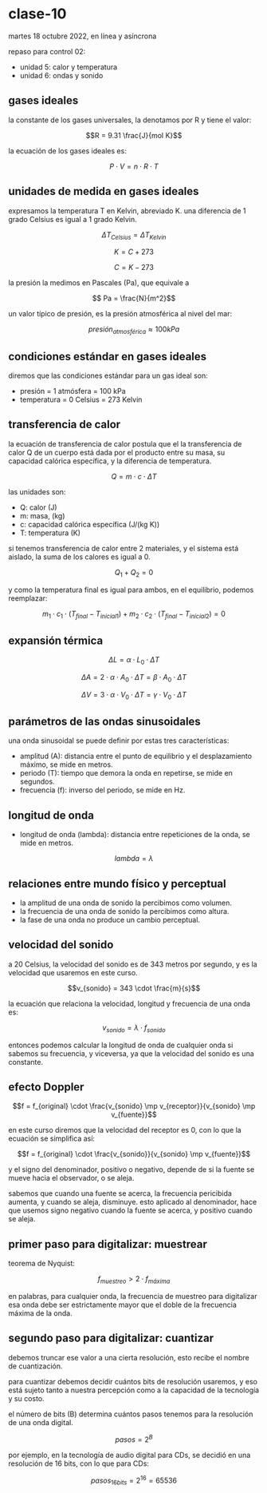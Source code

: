 # clase-10

martes 18 octubre 2022, en línea y asíncrona

repaso para control 02:

- unidad 5: calor y temperatura
- unidad 6: ondas y sonido

## gases ideales

la constante de los gases universales, la denotamos por R y tiene el valor:

$$R = 9.31 \frac{J}{mol K}$$

la ecuación de los gases ideales es:

$$P \cdot V =  n \cdot R \cdot T$$

## unidades de medida en gases ideales

expresamos la temperatura T en Kelvin, abreviado K. una diferencia de 1 grado Celsius es igual a 1 grado Kelvin.

$$\Delta T_{Celsius} = \Delta T_{Kelvin}$$

$$K = C + 273$$

$$C = K - 273$$

la presión la medimos en Pascales (Pa), que equivale a

$$ Pa = \frac{N}{m^2}$$

un valor típico de presión, es la presión atmosférica al nivel del mar:

$$presión_{atmosférica} \approx 100 kPa$$

## condiciones estándar en gases ideales

diremos que las condiciones estándar para un gas ideal son:

- presión = 1 atmósfera = 100 kPa
- temperatura = 0 Celsius = 273 Kelvin

## transferencia de calor

la ecuación de transferencia de calor postula que el la transferencia de calor Q de un cuerpo está dada por el producto entre su masa, su capacidad calórica específica, y la diferencia de temperatura.

$$Q = m \cdot c \cdot \Delta T$$

las unidades son:

- Q: calor (J)
- m: masa, (kg)
- c: capacidad calórica específica (J/(kg K))
- T: temperatura (K)

si tenemos transferencia de calor entre 2 materiales, y el sistema está aislado, la suma de los calores es igual a 0.

$$Q_{1} + Q_{2} = 0$$

y como la temperatura final es igual para ambos, en el equilibrio, podemos reemplazar:

$$m_{1} \cdot c_{1} \cdot (T_{final} - T_{inicial 1}) + m_{2} \cdot c_{2} \cdot (T_{final} - T_{inicial 2}) = 0$$

## expansión térmica

$$\Delta L = \alpha \cdot L_0 \cdot \Delta T$$

$$\Delta A = 2 \cdot \alpha \cdot A_0 \cdot \Delta T = \beta \cdot A_0 \cdot \Delta T$$

$$\Delta V = 3 \cdot \alpha \cdot V_0 \cdot \Delta T = \gamma \cdot V_0 \cdot \Delta T$$

## parámetros de las ondas sinusoidales

una onda sinusoidal se puede definir por estas tres características:

- amplitud (A): distancia entre el punto de equilibrio y el desplazamiento máximo, se mide en metros.
- periodo (T): tiempo que demora la onda en repetirse, se mide en segundos.
- frecuencia (f): inverso del periodo, se mide en Hz.

## longitud de onda

- longitud de onda (lambda): distancia entre repeticiones de la onda, se mide en metros.

$$lambda = \lambda$$

## relaciones entre mundo físico y perceptual

- la amplitud de una onda de sonido la percibimos como volumen.
- la frecuencia de una onda de sonido la percibimos como altura.
- la fase de una onda no produce un cambio perceptual.

## velocidad del sonido

a 20 Celsius, la velocidad del sonido es de 343 metros por segundo, y es la velocidad que usaremos en este curso.

$$v_{sonido} = 343 \cdot \frac{m}{s}$$

la ecuación que relaciona la velocidad, longitud y frecuencia de una onda es:

$$v_{sonido} = \lambda \cdot f_{sonido}$$

entonces podemos calcular la longitud de onda de cualquier onda si sabemos su frecuencia, y viceversa, ya que la velocidad del sonido es una constante.

## efecto Doppler

$$f = f_{original} \cdot \frac{v_{sonido} \mp v_{receptor}}{v_{sonido} \mp v_{fuente}}$$

en este curso diremos que la velocidad del receptor es 0, con lo que la ecuación se simplifica así:

$$f = f_{original} \cdot \frac{v_{sonido}}{v_{sonido} \mp v_{fuente}}$$

y el signo del denominador, positivo o negativo, depende de si la fuente se mueve hacia el observador, o se aleja.

sabemos que cuando una fuente se acerca, la frecuencia pericibida aumenta, y cuando se aleja, disminuye. esto aplicado al denominador, hace que usemos signo negativo cuando la fuente se acerca, y positivo cuando se aleja.

## primer paso para digitalizar: muestrear

teorema de Nyquist:

$$f_{muestreo} > 2 \cdot f_{máxima}$$

en palabras, para cualquier onda, la frecuencia de muestreo para digitalizar esa onda debe ser estrictamente mayor que el doble de la frecuencia máxima de la onda.

## segundo paso para digitalizar: cuantizar

debemos truncar ese valor a una cierta resolución, esto recibe el nombre de cuantización.

para cuantizar debemos decidir cuántos bits de resolución usaremos, y eso está sujeto tanto a nuestra percepción como a la capacidad de la tecnología y su costo.

el número de bits (B) determina cuántos pasos tenemos para la resolución de una onda digital.

$$pasos = 2^B$$

por ejemplo, en la tecnología de audio digital para CDs, se decidió en una resolución de 16 bits, con lo que para CDs:

$$pasos_{16 bits} = 2^{16} = 65536$$
